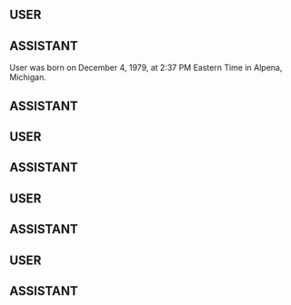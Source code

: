 ## USER


## ASSISTANT
User was born on December 4, 1979, at 2:37 PM Eastern Time in Alpena, Michigan. 

## ASSISTANT


## USER


## ASSISTANT


## USER


## ASSISTANT


## USER


## ASSISTANT
